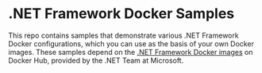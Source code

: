 .NET Framework Docker Samples
=============================

This repo contains samples that demonstrate various .NET Framework Docker configurations, which you can use as the basis of your own Docker images. These samples depend on the [.NET Framework Docker images](https://hub.docker.com/r/microsoft/dotnet-framework/) on Docker Hub, provided by the .NET Team at Microsoft.
